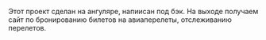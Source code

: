 Этот проект сделан на ангуляре, напиисан под бэк. На выходе получаем сайт по бронированию билетов на авиаперелеты, отслеживанию перелетов.
